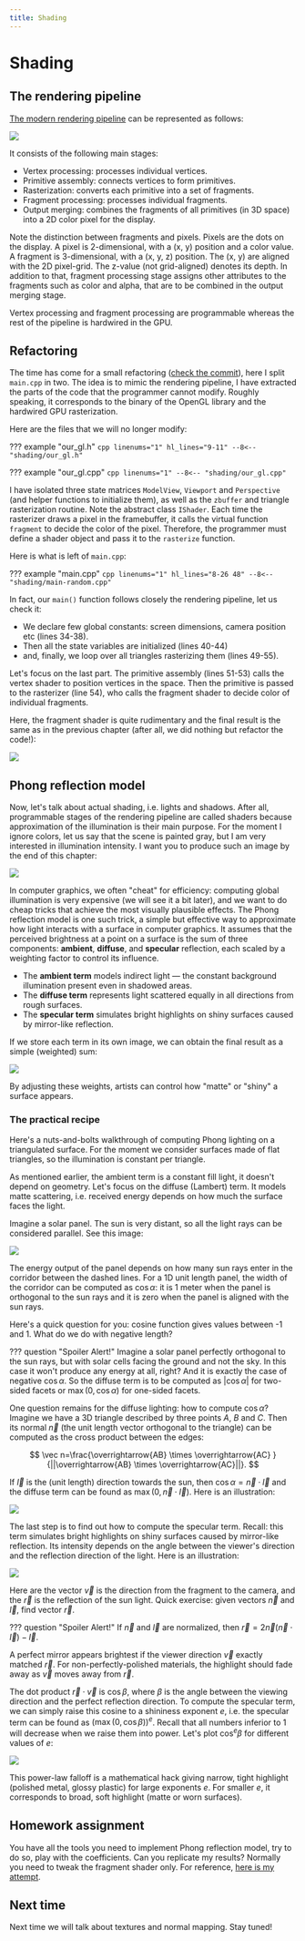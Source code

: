 ```yaml
---
title: Shading
---
```


# Shading

## The rendering pipeline

[The modern rendering pipeline](https://www.khronos.org/opengl/wiki/Rendering_Pipeline_Overview) can be represented as follows:

[![](shading/pipeline.svg)](shading/pipeline.svg)

It consists of the following main stages:

* Vertex processing: processes individual vertices.
* Primitive assembly: connects vertices to form primitives.
* Rasterization: converts each primitive into a set of fragments.
* Fragment processing: processes individual fragments.
* Output merging: combines the fragments of all primitives (in 3D space) into a 2D color pixel for the display.

Note the distinction between fragments and pixels.
Pixels are the dots on the display. A pixel is 2-dimensional, with a (x, y) position and a color value.
A fragment is 3-dimensional, with a (x, y, z) position. The (x, y) are aligned with the 2D pixel-grid. The z-value (not grid-aligned) denotes its depth.
In addition to that, fragment processing stage assigns other attributes to the fragments such as color and alpha, that are to be combined in the output merging stage.

Vertex processing and fragment processing are programmable whereas the rest of the pipeline is hardwired in the GPU.

## Refactoring

The time has come for a small refactoring ([check the commit](https://github.com/ssloy/tinyrenderer/commit/637223c98ae9610f7d9ff2c200e29aa837a162d5)), here I split `main.cpp` in two.
The idea is to mimic the rendering pipeline, I have extracted the parts of the code that the programmer cannot modify.
Roughly speaking, it corresponds to the binary of the OpenGL library and the hardwired GPU rasterization.

Here are the files that we will no longer modify:

??? example "our_gl.h"
    ```cpp linenums="1" hl_lines="9-11"
    --8<-- "shading/our_gl.h"
    ```

??? example "our_gl.cpp"
    ```cpp linenums="1"
    --8<-- "shading/our_gl.cpp"
    ```

I have isolated three state matrices `ModelView`, `Viewport` and `Perspective` (and helper functions to initialize them), as well as the `zbuffer` and triangle rasterization routine.
Note the abstract class `IShader`.
Each time the rasterizer draws a pixel in the framebuffer, it calls the virtual function `fragment` to decide the color of the pixel.
Therefore, the programmer must define a shader object and pass it to the `rasterize` function.

Here is what is left of `main.cpp`:

??? example "main.cpp"
    ```cpp linenums="1" hl_lines="8-26 48"
    --8<-- "shading/main-random.cpp"
    ```

In fact, our `main()` function follows closely the rendering pipeline, let us check it:

* We declare few global constants: screen dimensions, camera position etc (lines 34-38).
* Then all the state variables are initialized (lines 40-44)
* and, finally, we loop over all triangles rasterizing them (lines 49-55).

Let's focus on the last part. The primitive assembly (lines 51-53) calls the vertex shader to position vertices in the space.
Then the primitive is passed to the rasterizer (line 54), who calls the fragment shader to decide color of individual fragments.

Here, the fragment shader is quite rudimentary
and the final result is the same as in the previous chapter (after all, we did nothing but refactor the code!):

![](shading/random.png)

## Phong reflection model

Now, let's talk about actual shading, i.e. lights and shadows. After all, programmable stages of the rendering pipeline are called shaders because approximation of the illumination is their main purpose.
For the moment I ignore colors, let us say that the scene is painted gray, but I am very interested in illumination intensity.
I want you to produce such an image by the end of this chapter:

![](shading/phong-full.png)

In computer graphics, we often "cheat" for efficiency: computing global illumination is very expensive (we will see it a bit later), and we want to do cheap tricks that achieve the most visually plausible effects.
The Phong reflection model is one such trick, a simple but effective way to approximate how light interacts with a surface in computer graphics.
It assumes that the perceived brightness at a point on a surface is the sum of three components: **ambient**, **diffuse**, and **specular** reflection, each scaled by a weighting factor to control its influence.

* The **ambient term** models indirect light — the constant background illumination present even in shadowed areas.
* The **diffuse term** represents light scattered equally in all directions from rough surfaces.
* The **specular term** simulates bright highlights on shiny surfaces caused by mirror-like reflection.

If we store each term in its own image, we can obtain the final result as a simple (weighted) sum:

[![](shading/phong-reflectance.png)](shading/phong-reflectance.png)

By adjusting these weights, artists can control how "matte" or "shiny" a surface appears.

### The practical recipe

Here's a nuts-and-bolts walkthrough of computing Phong lighting on a triangulated surface.
For the moment we consider surfaces made of flat triangles, so the illumination is constant per triangle.

As mentioned earlier, the ambient term is a constant fill light, it doesn't depend on geometry.
Let's focus on the diffuse (Lambert) term.
It models matte scattering, i.e. received energy depends on how much the surface faces the light.

Imagine a solar panel. The sun is very distant, so all the light rays can be considered parallel.
See this image:

![](shading/diffuse.svg)

The energy output of the panel depends on how many sun rays enter in the corridor between the dashed lines.
For a 1D unit length panel, the width of the corridor can be computed as $\cos \alpha$: it is 1 meter when the panel is orthogonal to the sun rays and it is zero when the panel is aligned with the sun rays.

Here's a quick question for you: cosine function gives values between -1 and 1. What do we do with negative length?

??? question "Spoiler Alert!"
    Imagine a solar panel perfectly orthogonal to the sun rays, but with solar cells facing the ground and not the sky. In this case it won't produce any energy at all, right?
    And it is exactly the case of negative $\cos \alpha$. So the diffuse term is to be computed as $|\cos \alpha|$ for two-sided facets or $\max (0, \cos \alpha)$ for one-sided facets.

One question remains for the diffuse lighting: how to compute $\cos \alpha$?
Imagine we have a 3D triangle described by three points $A$, $B$ and $C$.
Then its normal $\vec n$ (the unit length vector orthogonal to the triangle) can be computed as the cross product between the edges:

$$
\vec n=\frac{\overrightarrow{AB} \times \overrightarrow{AC} }{||\overrightarrow{AB} \times \overrightarrow{AC}||}.
$$

If $\vec l$ is the (unit length) direction towards the sun, then $\cos \alpha = \vec n \cdot \vec l$ and the diffuse term can be found as $\max(0, \vec n \cdot \vec l).$
Here is an illustration:

![](shading/vectors1.svg)

The last step is to find out how to compute the specular term.
Recall: this term simulates bright highlights on shiny surfaces caused by mirror-like reflection.
Its intensity depends on the angle between the viewer's direction and the reflection direction of the light.
Here is an illustration:

![](shading/vectors2.svg)

Here are the vector $\vec v$ is the direction from the fragment to the camera, and the $\vec r$ is the reflection of the sun light.
Quick exercise: given vectors $\vec n$ and $\vec l$, find vector $\vec r$.

??? question "Spoiler Alert!"
    If $\vec n$ and $\vec l$ are normalized, then $\vec r = 2\vec n (\vec n \cdot \vec l ) - \vec l$.


A perfect mirror appears brightest if the viewer direction $\vec v$ exactly matched $\vec r$.
For non-perfectly-polished materials, the highlight should fade away as $\vec v$ moves away from $\vec r$.

The dot product $\vec r \cdot \vec v$ is $\cos \beta$, where $\beta$ is the angle between the viewing direction and the perfect reflection direction.
To compute the specular term, we can simply raise this cosine to a shininess exponent $e$, i.e. the specular term can be found as $(\max(0, \cos \beta))^e$.
Recall that all numbers inferior to 1 will decrease when we raise them into power.
Let's plot $\cos^e \beta$ for different values of $e$:

![](shading/exponent.png)

This power-law falloff is a mathematical hack giving narrow, tight highlight (polished metal, glossy plastic) for large exponents $e$.
For smaller $e$, it corresponds to broad, soft highlight (matte or worn surfaces).

## Homework assignment

You have all the tools you need to implement Phong reflection model, try to do so, play with the coefficients. Can you replicate my results?
Normally you need to tweak the fragment shader only.
For reference, [here is my attempt](https://github.com/ssloy/tinyrenderer/commit/27f4fd811aa3a62e478910e195abb9c6c6318f97).


## Next time

Next time we will talk about textures and normal mapping. Stay tuned!

